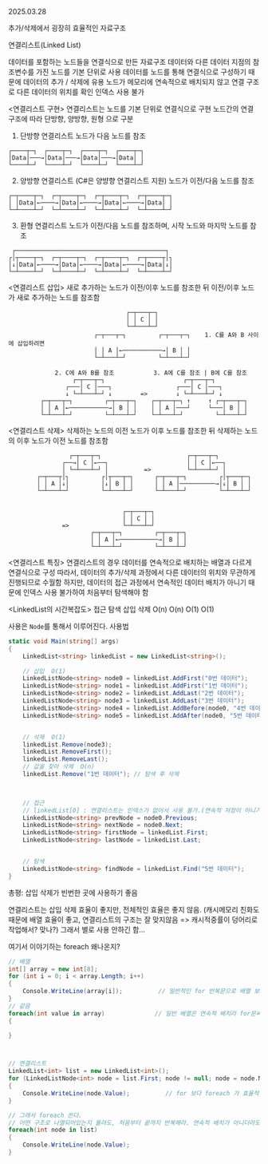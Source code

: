 2025.03.28

추가/삭제에서 굉장히 효율적인 자료구조

연결리스트(Linked List)

데이터를 포함하는 노드들을 연결식으로 만든 자료구조
데이터와 다른 데이터 지점의 참조변수를 가진 노드를 기본 단위로 사용
데이터를 노드를 통해 연결식으로 구성하기 때문에 데이터의 추가 / 삭제에 유용
노드가 메모리에 연속적으로 배치되지 않고 연결 구조로 다른 데이터의 위치를 확인
	인덱스 사용 불가


<연결리스트 구현>
연결리스트는 노드를 기본 단위로 연결식으로 구현
노드간의 연결구조에 따라 단방향, 양방향, 원형 으로 구분

1. 단방향 연결리스트
노드가 다음 노드를 참조
```
┌────┬─┐  ┌────┬─┐  ┌────┬─┐  ┌────┬─┐
│Data│───→│Data│───→│Data│───→│Data│ │
└────┴─┘  └────┴─┘  └────┴─┘  └────┴─┘
```


2. 양방향 연결리스트    (C#은 양뱡향 연결리스트 지원)
노드가 이전/다음 노드를 참조
```
┌─┬────┬─┐  ┌─┬────┬─┐  ┌─┬────┬─┐  ┌─┬────┬─┐
│ │Data│←────→│Data│←────→│Data│←────→│Data│ │
└─┴────┴─┘  └─┴────┴─┘  └─┴────┴─┘  └─┴────┴─┘
```

3. 환형 연결리스트
노드가 이전/다음 노드를 참조하며, 시작 노드와 마지막 노드를 참조
```
 ┌──────────────────────────────────────────┐
┌│┬────┬─┐  ┌─┬────┬─┐  ┌─┬────┬─┐  ┌─┬────┬│┐
│↓│Data│←────→│Data│←────→│Data│←────→│Data│↓│
└─┴────┴─┘  └─┴────┴─┘  └─┴────┴─┘  └─┴────┴─┘
```
 


<연결리스트 삽입>
새로 추가하는 노드가 이전/이후 노드를 참조한 뒤
이전/이후 노드가 새로 추가하는 노드를 참조함
```
						         ┌─┬───┬─┐         
						         │ │ C │ │         
						         └─┴───┴─┘         
						┌─┬───┬─┐         ┌─┬───┬─┐    1. C를 A와 B 사이에 삽입하려면
						│ │ A │←───────────→│ B │ │         
						└─┴───┴─┘         └─┴───┴─┘
```

```
			 2. C에 A와 B를 참조           3. A에 C를 참조 | B에 C를 참조
                  ┌─┬───┬─┐                      ┌─┬───┬─┐ 
                ┌───│ C │───┐                  ┌───│ C │───┐
	            ↓ └─┴───┴─┘ ↓        =>        ↓ └─┴───┴─┘ ↓
         ┌─┬───┬─┐         ┌─┬───┬─┐    ┌─┬───┬─┐ ↑     ↑ ┌─┬───┬─┐
         │ │ A │←───────────→│ B │ │    │ │ A │───┘     └───│ B │ │
         └─┴───┴─┘         └─┴───┴─┘    └─┴───┴─┘         └─┴───┴─┘
```


<연결리스트 삭제>
삭제하는 노드의 이전 노드가 이후 노드를 참조한 뒤
삭제하는 노드의 이후 노드가 이전 노드를 참조함

```
	             ┌─┬───┬─┐                        ┌─┬───┬─┐         
	           ┌──→│ C │←──┐                      │ │ C │←──┐       
	           │ └─┴───┴─┘ │          =>          └─┴───┴─┘ │       
	    ┌─┬───┬│┐         ┌│┬───┬─┐      ┌─┬───┬─┐         ┌│┬───┬─┐
	    │ │ A │↓│         │↓│ B │ │      │ │ A │──────────→│↓│ B │ │
	    └─┴───┴─┘         └─┴───┴─┘      └─┴───┴─┘         └─┴───┴─┘


	    	                    ┌─┬───┬─┐
			                    │ │ C │ │
		       =>               └─┴───┴─┘
			           ┌─┬───┬─┐         ┌─┬───┬─┐
			           │ │ A │←───────────→│ B │ │
			           └─┴───┴─┘         └─┴───┴─┘
```



<연결리스트 특징>
연결리스트의 경우 데이터를 연속적으로 배치하는 배열과 다르게 연결식으로 구성
따라서, 데이터의 추가/삭제 과정에서 다른 데이터의 위치와 무관하게 진행되므로 수월함
하지만, 데이터의 접근 과정에서 연속적인 데이터 배치가 아니기 때문에 인덱스 사용 불가하여 처음부터 탐색해야 함


<LinkedList의 시간복잡도>
접근    탐색    삽입    삭제
O(n)    O(n)    O(1)    O(1)




사용은 `Node`를 통해서 이루어진다.
사용법
```csharp
static void Main(string[] args)
{
    LinkedList<string> linkedList = new LinkedList<string>();
	
    // 삽입  O(1)
    LinkedListNode<string> node0 = linkedList.AddFirst("0번 데이터");
    LinkedListNode<string> node1 = linkedList.AddFirst("1번 데이터");
    LinkedListNode<string> node2 = linkedList.AddLast("2번 데이터");
    LinkedListNode<string> node3 = linkedList.AddLast("3번 데이터");
    LinkedListNode<string> node4 = linkedList.AddBefore(node0, "4번 데이터");
    LinkedListNode<string> node5 = linkedList.AddAfter(node0, "5번 데이터");


    // 삭제  O(1)
    linkedList.Remove(node3);
    linkedList.RemoveFirst();
    linkedList.RemoveLast();
    // 값을 찾아 삭제  O(n)
    linkedList.Remove("1번 데이터"); // 탐색 후 삭제
    


    // 접근
    // linkedList[0] : 연결리스트는 인덱스가 없어서 사용 불가.(연속적 저장이 아니기 때문)
    LinkedListNode<string> prevNode = node0.Previous;
    LinkedListNode<string> nextNode = node0.Next;
    LinkedListNode<string> firstNode = linkedList.First;
    LinkedListNode<string> lastNode = linkedList.Last;


    // 탐색
    LinkedListNode<string> findNode = linkedList.Find("5번 데이터");
}
```



총평:
삽입 삭제가 빈번한 곳에 사용하기 좋음

연결리스트는 삽입 삭제 효율이 좋지만, 전체적인 효율은 좋지 않음. 
(캐시메모리 친화도 때문에 배열 효율이 좋고, 연결리스트의 구조는 잘 맞지않음 => 캐시적중률이 덩어리로 작업해서? 맞나?)
그래서 별로 사용 안하긴 함...





여기서 이야기하는 foreach 왜나온지?
```csharp
// 배열
int[] array = new int[8];
for (int i = 0; i < array.Length; i++)
{
	Console.WriteLine(array[i]);          // 일반적인 for 반복문으로 배열 보기
}
// 같음
foreach(int value in array)              // 일반 배열은 연속적 배치라 for문써도 문제없음
{

}



// 연결리스트
LinkedList<int> list = new LinkedList<int>();
for (LinkedListNode<int> node = list.First; node != null; node = node.Next)
{
	Console.WriteLine(node.Value);          // for 보다 foreach 가 효율적일거다
}

// 그래서 foreach 쓴다.
// 어떤 구조로 나열되어있는지 몰라도, 처음부터 끝까지 반복해라. 연속적 배치가 아니더라도 가능
foreach(int node in list)
{
	Console.WriteLine(node.Value);          
}


```
